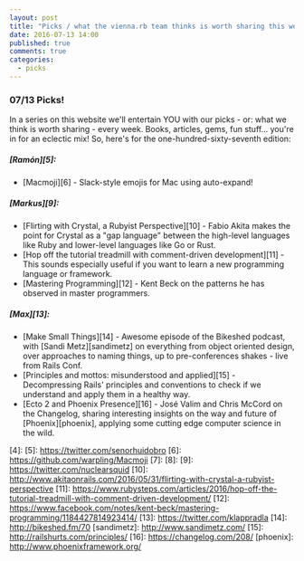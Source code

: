 ```yaml
---
layout: post
title: "Picks / what the vienna.rb team thinks is worth sharing this week"
date: 2016-07-13 14:00
published: true
comments: true
categories:
  - picks
---
```


### 07/13 Picks!

In a series on this website we'll entertain YOU with our picks - or: what we think is worth sharing - every week.
Books, articles, gems, fun stuff... you're in for an eclectic mix! So, here's for the one-hundred-sixty-seventh edition:

##### [Ramón][5]:
- [Macmoji][6] - Slack-style emojis for Mac using auto-expand!

##### [Markus][9]:
- [Flirting with Crystal, a Rubyist Perspective][10] - Fabio Akita makes the point for Crystal as a "gap language" between the high-level languages like Ruby and lower-level languages like Go or Rust.
- [Hop off the tutorial treadmill with comment-driven development][11] - This sounds especially useful if you want to learn a new programming language or framework.
- [Mastering Programming][12] - Kent Beck on the patterns he has observed in master programmers.

##### [Max][13]:
- [Make Small Things][14] - Awesome episode of the Bikeshed podcast, with [Sandi Metz][sandimetz] on everything from object oriented design, over approaches to naming things, up to pre-conferences shakes - live from Rails Conf.
- [Principles and mottos: misunderstood and applied][15] - Decompressing Rails' principles and conventions to check if we understand and apply them in a healthy way.
- [Ecto 2 and Phoenix Presence][16] - José Valim and Chris McCord on the Changelog, sharing interesting insights on the way and future of [Phoenix][phoenix], applying some cutting edge computer science in the wild.

[1]: http://www.twitter.com/alicetragedy
[2]:
[3]:
[4]:
[5]: https://twitter.com/senorhuidobro
[6]: https://github.com/warpling/Macmoji
[7]:
[8]:
[9]: https://twitter.com/nuclearsquid
[10]: http://www.akitaonrails.com/2016/05/31/flirting-with-crystal-a-rubyist-perspective
[11]: https://www.rubysteps.com/articles/2016/hop-off-the-tutorial-treadmill-with-comment-driven-development/
[12]: https://www.facebook.com/notes/kent-beck/mastering-programming/1184427814923414/
[13]: https://twitter.com/klappradla
[14]: http://bikeshed.fm/70
[sandimetz]: http://www.sandimetz.com/
[15]: http://railshurts.com/principles/
[16]: https://changelog.com/208/
[phoenix]: http://www.phoenixframework.org/
